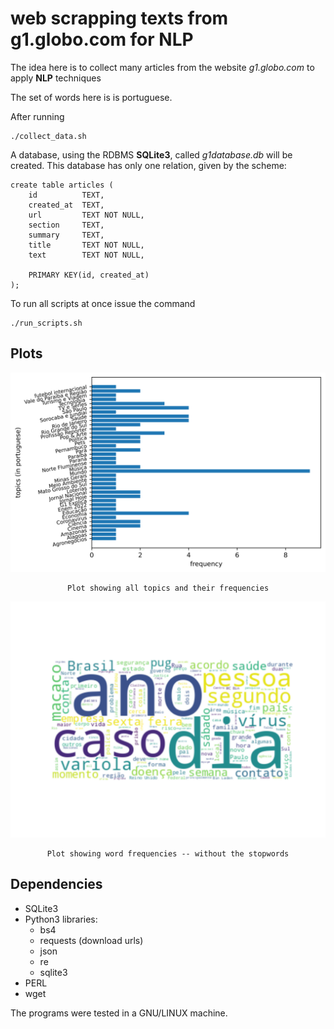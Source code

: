 # web scrapping texts from g1.globo.com for NLP

The idea here is to collect many articles from the website
<em>g1.globo.com</em> to apply <strong>NLP</strong> techniques

The set of words here is is portuguese.

After running
```
./collect_data.sh
```
A database, using the RDBMS <strong>SQLite3</strong>, called
<em>g1database.db</em> will be created. This database
has only one relation, given by the scheme:
```
create table articles (
    id          TEXT,
    created_at  TEXT, 
    url         TEXT NOT NULL,
    section     TEXT,
    summary     TEXT,
    title       TEXT NOT NULL,
    text        TEXT NOT NULL,

    PRIMARY KEY(id, created_at)
);
```

To run all scripts at once issue the command
```
./run_scripts.sh
```

## Plots

<div align='center'>
    <img src='topic_trends.svg'
         width='600px'
         alt='topic trends image'
    />

    Plot showing all topics and their frequencies
</div>


<div align='center'>
    <img src='wordcloud.svg'
         width='600px'
         alt='wordcloud image'
    />

    Plot showing word frequencies -- without the stopwords
</div>

## Dependencies
+ SQLite3
+ Python3 libraries:
    - bs4 
    - requests (download urls)
    - json
    - re
    - sqlite3
+ PERL
+ wget

The programs were tested in a GNU/LINUX machine.
